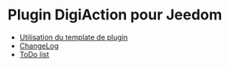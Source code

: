 # Plugin DigiAction pour Jeedom


* [Utilisation du template de plugin](docs\fr_FR\index.md)
* [ChangeLog](docs\fr_FR\changelog.md)
* [ToDo list](docs\fr_FR\toto.md)
